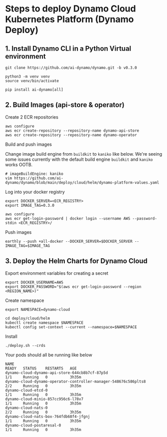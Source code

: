 # Steps to deploy Dynamo Cloud Kubernetes Platform (Dynamo Deploy)

## 1. Install Dynamo CLI in a Python Virtual environment

```
git clone https://github.com/ai-dynamo/dynamo.git -b v0.3.0

python3 -m venv venv
source venv/bin/activate

pip install ai-dynamo[all]
```

## 2. Build Images (api-store & operator)

Create 2 ECR repositories

```
aws configure
aws ecr create-repository --repository-name dynamo-api-store
aws ecr create-repository --repository-name dynamo-operator
```

Build and push images

Change image build engine from `buildkit` to `kaniko` like below. We're seeing some issues currently with the default build engine `buildkit` and `kaniko` works OOTB.

```
# imageBuildEngine: kaniko
vim https://github.com/ai-dynamo/dynamo/blob/main/deploy/cloud/helm/dynamo-platform-values.yaml
```

Log into your docker registry

```
export DOCKER_SERVER=<ECR_REGISTRY>
export IMAGE_TAG=0.3.0

aws configure
aws ecr get-login-password | docker login --username AWS --password-stdin <ECR_REGISTRY>/
```

Push images

```
earthly --push +all-docker --DOCKER_SERVER=$DOCKER_SERVER --IMAGE_TAG=$IMAGE_TAG
```

## 3. Deploy the Helm Charts for Dynamo Cloud

Export environment variables for creating a secret

```
export DOCKER_USERNAME=AWS
export DOCKER_PASSWORD="$(aws ecr get-login-password --region <REGION_NAME>)"
```

Create namespace

```
export NAMESPACE=dynamo-cloud

cd deploy/cloud/helm
kubectl create namespace $NAMESPACE
kubectl config set-context --current --namespace=$NAMESPACE
```

Install

```
./deploy.sh --crds
```

Your pods should all be running like below

```
NAME                                                                 READY   STATUS    RESTARTS   AGE
dynamo-cloud-dynamo-api-store-644cb8b7cf-87p5d                       1/1     Running   0          3h35m
dynamo-cloud-dynamo-operator-controller-manager-548676c586plts8      2/2     Running   0          3h35m
dynamo-cloud-etcd-0                                                  1/1     Running   0          3h35m
dynamo-cloud-minio-857cc956c6-l78v7                                  1/1     Running   0          3h35m
dynamo-cloud-nats-0                                                  2/2     Running   0          3h35m
dynamo-cloud-nats-box-764fdb68f4-jfgnj                               1/1     Running   0          3h35m
dynamo-cloud-postaresal-0                                            1/1     Running   0          3h35m
```